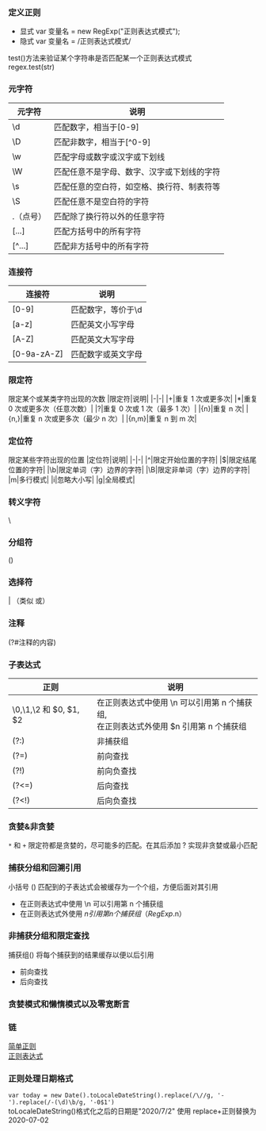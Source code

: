 ### 定义正则

- 显式
  var 变量名 = new RegExp("正则表达式模式");
- 隐式
  var 变量名 = /正则表达式模式/

test()方法来验证某个字符串是否匹配某一个正则表达式模式  
regex.test(str)

### 元字符

| 元字符    | 说明                                       |
| --------- | ------------------------------------------ |
| \d        | 匹配数字，相当于[0-9]                      |
| \D        | 匹配非数字，相当于[^0-9]                   |
| \w        | 匹配字母或数字或汉字或下划线               |
| \W        | 匹配任意不是字母、数字、汉字或下划线的字符 |
| \s        | 匹配任意的空白符，如空格、换行符、制表符等 |
| \S        | 匹配任意不是空白符的字符                   |
| .（点号） | 匹配除了换行符以外的任意字符               |
| [...]     | 匹配方括号中的所有字符                     |
| [^...]    | 匹配非方括号中的所有字符                   |

### 连接符

| 连接符      | 说明               |
| ----------- | ------------------ |
| [0-9]       | 匹配数字，等价于\d |
| [a-z]       | 匹配英文小写字母   |
| [A-Z]       | 匹配英文大写字母   |
| [0-9a-zA-Z] | 匹配数字或英文字母 |

### 限定符

限定某个或某类字符出现的次数
|限定符|说明|
|-|-|
|+|重复 1 次或更多次|
|\*|重复 0 次或更多次（任意次数）|
|?|重复 0 次或 1 次（最多 1 次）|
|{n}|重复 n 次|
|{n,}|重复 n 次或更多次（最少 n 次）|
|{n,m}|重复 n 到 m 次|

### 定位符

限定某些字符出现的位置
|定位符|说明|
|-|-|
|^|限定开始位置的字符|
|$|限定结尾位置的字符|
|\b|限定单词（字）边界的字符|
|\B|限定非单词（字）边界的字符|
|m|多行模式|
|i|忽略大小写|
|g|全局模式|

### 转义字符

\

### 分组符

()

### 选择符

| （类似 或）

### 注释

(?#注释的内容)

### 子表达式

| 正则                   | 说明                                                                                    |
| ---------------------- | --------------------------------------------------------------------------------------- |
| \0,\1,\2 和 $0, $1, $2 | 在正则表达式中使用 \n 可以引用第 n 个捕获组,<br>在正则表达式外使用 $n 引用第 n 个捕获组 |
| (?:)                   | 非捕获组                                                                                |
| (?=)                   | 前向查找                                                                                |
| (?!)                   | 前向负查找                                                                              |
| (?<=)                  | 后向查找                                                                                |
| (?<!)                  | 后向负查找                                                                              |

### 贪婪&非贪婪

`*` 和 `+` 限定符都是贪婪的，尽可能多的匹配。在其后添加 ? 实现非贪婪或最小匹配

### 捕获分组和回溯引用

小括号 () 匹配到的子表达式会被缓存为一个个组，方便后面对其引用

- 在正则表达式中使用 \n 可以引用第 n 个捕获组
- 在正则表达式外使用 $n 引用第n个捕获组（RegExp.$n）

### 非捕获分组和限定查找

捕获组() 将每个捕获到的结果缓存以便以后引用

- 前向查找
- 后向查找

### 贪婪模式和懒惰模式以及零宽断言

### 链

[简单正则](https://juejin.cn/post/6907143412227522567#heading-2)  
[正则表达式](https://juejin.cn/post/6844903845227659271)

### 正则处理日期格式

`var today = new Date().toLocaleDateString().replace(/\//g, '-').replace(/-(\d)\b/g, '-0$1')`  
toLocaleDateString()格式化之后的日期是"2020/7/2" 使用 replace+正则替换为 2020-07-02
